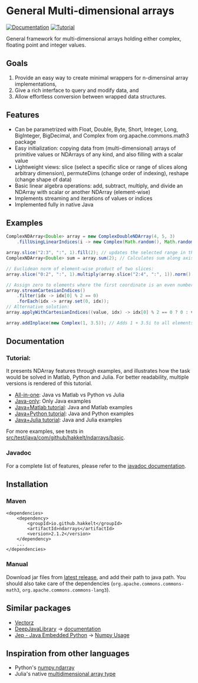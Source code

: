# General Multi-dimensional arrays

[![Documentation](https://img.shields.io/badge/Documentation-latest-blue)](https://hakkelt.github.io/NDArrays/)
[![Tutorial](https://img.shields.io/badge/Tutorial-Description%20%2B%20examples-brightgreen)](https://hakkelt.github.io/NDArrays/tutorial/NDArrays.html)

General framework for multi-dimensional arrays holding either complex, floating point and integer values.

## Goals
 1. Provide an easy way to create minimal wrappers for n-dimensinal array implementations,
 2. Give a rich interface to query and modify data, and
 3. Allow effortless conversion between wrapped data structures.

## Features
 - Can be parametrized with Float, Double, Byte, Short, Integer, Long, BigInteger, BigDecimal, and Complex from org.apache.commons.math3 package
 - Easy initialization: copying data from (multi-dimensional) arrays of primitive values or NDArrays of any kind, and also filling with a scalar value
 - Lightweight views: slice (select a specific slice or range of slices along arbitrary dimension), permuteDims (change order of indexing), reshape (change shape of data)
 - Basic linear algebra operations: add, subtract, multiply, and divide an NDArray with scalar or another NDArray (element-wise)
 - Implements streaming and iterations of values or indices
 - Implemented fully in native Java

## Examples

```java
ComplexNDArray<Double> array = new ComplexDoubleNDArray(4, 5, 3)
    .fillUsingLinearIndices(i -> new Complex(Math.random(), Math.random()));

array.slice("2:3", ":", 1).fill(2); // updates the selected range in the original array
ComplexNDArray<Double> sum = array.sum(2); // Calculates sum along axis 2, producing a 4 x 5 NDarray

// Euclidean norm of element-wise product of two slices:
array.slice("0:2", ":", 1).multiply(array.slice("2:4", ":", 1)).norm();

// Assign zero to elements where the first coordinate is an even number:
array.streamCartesianIndices() 
    .filter(idx -> idx[0] % 2 == 0)
    .forEach(idx -> array.set(0, idx));
// Alternative solution:
array.applyWithCartesianIndices((value, idx) -> idx[0] % 2 == 0 ? 0 : value);

array.addInplace(new Complex(1, 3.5)); // Adds 1 + 3.5i to all elements
```

## Documentation

### Tutorial:

It presents NDArray features through examples, and illustrates how the task would be solved in Matlab, Python and Julia. For better readability, multiple versions is rendered of this tutorial.
 - [All-in-one](https://hakkelt.github.io/NDArrays/tutorial/NDArrays.html): Java vs Matlab vs Python vs Julia
 - [Java-only](https://hakkelt.github.io/NDArrays/tutorial/NDArrays-Java-only.html): Only Java examples
 - [Java+Matlab tutorial](https://hakkelt.github.io/NDArrays/tutorial/NDArrays-Matlab.html): Java and Matlab examples
 - [Java+Python tutorial](https://hakkelt.github.io/NDArrays/tutorial/NDArrays-Python.html): Java and Python examples
 - [Java+Julia tutorial](https://hakkelt.github.io/NDArrays/tutorial/NDArrays-Julia.html): Java and Julia examples

For more examples, see tests in [src/test/java/com/github/hakkelt/ndarrays/basic](https://github.com/hakkelt/NDArrays/tree/main/src/test/java/io/github/hakkelt/ndarrays/basic).

### Javadoc

For a complete list of features, please refer to the [javadoc documentation](https://hakkelt.github.io/NDArrays/).

## Installation

### Maven
```
<dependencies>
    <dependency>
        <groupId>io.github.hakkelt</groupId>
        <artifactId>ndarrays</artifactId>
        <version>2.1.2</version>
    </dependency>
    ...
</dependencies>
```

### Manual

Download jar files from [latest release](https://github.com/hakkelt/NDArrays/releases/latest), and add their path to java path. You should also take care of the dependencies (`org.apache.commons.commons-math3`, `org.apache.commons.commons-lang3`).

## Similar packages
 - [Vectorz](https://github.com/mikera/vectorz)
 - [DeepJavaLibrary](https://github.com/deepjavalibrary/djl) -> [documentation](https://javadoc.io/doc/ai.djl/api/latest/ai/djl/ndarray/NDArray.html)
 - [Jep - Java Embedded Python](https://github.com/ninia/jep) -> [Numpy Usage](https://github.com/ninia/jep/wiki/Numpy-Usage)

## Inspiration from other languages
 - Python's [numpy.ndarray](https://numpy.org/doc/stable/reference/generated/numpy.ndarray.html)
 - Julia's native [multidimensional array type](https://docs.julialang.org/en/v1/manual/arrays/)

